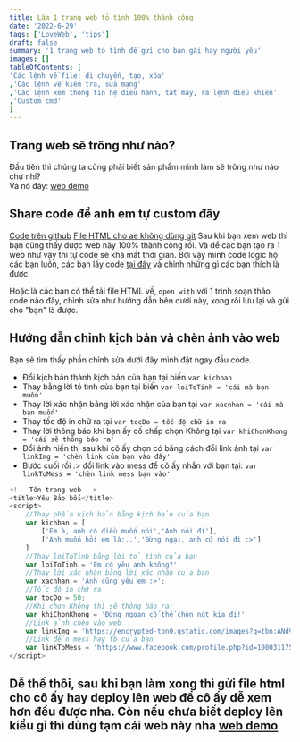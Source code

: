```yaml
---
title: Làm 1 trang web tỏ tình 100% thành công
date: '2022-6-29'
tags: ['LoveWeb', 'tips']
draft: false
summary: '1 trang web tỏ tình để gửi cho bạn gái hay người yêu'
images: []
tableOfContents: [
'Các lệnh về file: di chuyển, tạo, xóa'
,'Các lệnh về kiểm tra, sửa mạng'
,'Các lệnh xem thông tin hệ điều hành, tắt máy, ra lệnh điều khiển'
,'Custom cmd'
]
---
```


## Trang web sẽ trông như nào?

Đầu tiên thì chúng ta cũng phải biết sản phẩm mình làm sẽ trông như nào chứ nhỉ?<br/>
Và nó đây: [web demo](https://justloveu.vercel.app/indexSample.html)

## Share code để anh em tự custom đây

[Code trên github](https://github.com/trinhcuong297/mylove/blob/master/index2.html)
[File HTML cho ae không dùng git](https://drive.google.com/file/d/1ilLRkQX2zzVA_0jnQ2CqW_JXKdo4WBuC/view?usp=sharing)
Sau khi bạn xem web thì bạn cũng thấy được web này 100% thành công rồi. Và để các bạn tạo ra 1 web như vậy thì tự code sẽ khá mất thời gian. Bởi vậy mình code logic hộ các bạn luôn, các bạn lấy code [tại đây](https://github.com/trinhcuong297/totinh/blob/master/indexSample.html) và chỉnh những gì các bạn thích là được.

Hoặc là các bạn có thể tải file HTML về, `open with` với 1 trình soạn thảo code nào đấy, chỉnh sửa như hướng dẫn bên dưới này, xong rồi lưu lại và gửi cho "bạn" là được.

## Hướng dẫn chỉnh kịch bản và chèn ảnh vào web

Bạn sẽ tìm thấy phần chỉnh sửa dưới đây mình đặt ngay đầu code.

- Đổi kịch bản thành kịch bản của bạn tại biến `var kichban`
- Thay bằng lời tỏ tình của bạn tại biến `var loiToTinh = 'cái mà bạn muốn'`
- Thay lời xác nhận bằng lời xác nhận của bạn tại `var xacnhan = 'cái mà bạn muốn'`
- Thay tốc độ in chữ ra tại `var tocDo = tốc độ chữ in ra`
- Thay lời thông báo khi bạn ấy cố chấp chọn Không tại `var khiChonKhong = 'cái sẽ thông báo ra'`
- Đổi ảnh hiển thị sau khi cô ấy chọn có bằng cách đổi link ảnh tại `var linkImg = 'chèn link của bạn vào đây'`
- Bước cuối rồi :> đổi link vào mess để cô ấy nhắn với bạn tại: `var linkToMess = 'chèn link mess bạn vào'`

```js
<!-- Tên trang web -->
<title>Yêu Bảo bối</title>
<script>
    //Thay phần kịch bản bằng kịch bản của bạn
    var kichban = [
        ['Em à, anh có điều muốn nói','Anh nói đi'],
        ['Anh muốn hỏi em là:..','Đừng ngại, anh cứ nói đi :>']
    ]
    //Thay loiToTinh bằng lời tỏ tình của bạn
    var loiToTinh = 'Em có yêu anh không?'
    //Thay lời xác nhận bằng lời xác nhận của bạn
    var xacnhan = 'Anh cũng yêu em :>';
    //Tốc độ in chữ ra
    var tocDo = 50;
    //Khi chọn Không thì sẽ thông báo ra:
    var khiChonKhong = 'Đừng ngoan cố thế chọn nút kia đi!'
    //Link ảnh chèn vào web
    var linkImg = 'https://encrypted-tbn0.gstatic.com/images?q=tbn:ANd9GcTfVK-S8xykHgyr19sKMMCFOM3HBugLh1LaZA&usqp=CAU'
    //Link đến mess hay fb của bạn
    var linkToMess = 'https://www.facebook.com/profile.php?id=100031175888976'
</script>
```

## Dễ thế thôi, sau khi bạn làm xong thì gửi file html cho cô ấy hay deploy lên web để cô ấy dễ xem hơn đều được nha. Còn nếu chưa biết deploy lên kiểu gì thì dùng tạm cái web này nha [web demo](https://justloveu.vercel.app/indexSample.html)
